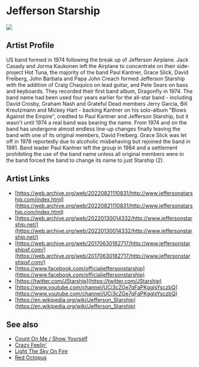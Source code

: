 # Jefferson Starship

![](../../asssets/artists/Jefferson_Starship.png)

## Artist Profile

US band formed in 1974 following the break up of Jefferson Airplane. Jack Casady and Jorma Kaukonen left the Airplane to concentrate on their side-project Hot Tuna, the majority of the band Paul Kantner, Grace Slick, David Freiberg, John Barbata and Papa John Creach formed Jefferson Starship with the addition of Craig Chaquico on lead guitar, and Pete Sears on bass and keyboards. They recorded their first band album, Dragonfly in 1974. The band name had been used four years earlier for the all-star band - including David Crosby, Graham Nash and Grateful Dead members Jerry Garcia, Bill Kreutzmann and Mickey Hart - backing Kantner on his solo-album "Blows Against the Empire", credited to Paul Kantner and Jefferson Starship, but it wasn't until 1974 a real band was bearing the name. From 1974 and on the band has undergone almost endless line-up changes finally leaving the band with one of its original members, David Freiberg. Grace Slick was let off in 1978 reportedly due to alcoholic misbehaving but rejoined the band in 1981. Band leader Paul Kantner left the group in 1984 and a settlement prohibiting the use of the band name unless all original members were in the band forced the band to change its name to just Starship (2).

## Artist Links

- [https://web.archive.org/web/20220821110831/http://www.jeffersonstarship.com/index.html](https://web.archive.org/web/20220821110831/http://www.jeffersonstarship.com/index.html)
- [https://web.archive.org/web/20220130014332/http://www.jeffersonstarship.net/](https://web.archive.org/web/20220130014332/http://www.jeffersonstarship.net/)
- [https://web.archive.org/web/20170630182717/http://www.jeffersonstarshipsf.com/](https://web.archive.org/web/20170630182717/http://www.jeffersonstarshipsf.com/)
- [https://www.facebook.com/officialjeffersonstarship](https://www.facebook.com/officialjeffersonstarship)
- [https://twitter.com/JStarship](https://twitter.com/JStarship)
- [https://www.youtube.com/channel/UCi3cZGe7qFaPKgglsYsczbQ](https://www.youtube.com/channel/UCi3cZGe7qFaPKgglsYsczbQ)
- [https://en.wikipedia.org/wiki/Jefferson_Starship](https://en.wikipedia.org/wiki/Jefferson_Starship)


## See also

- [Count On Me / Show Yourself](Jefferson_Starship-Count_On_Me_-_Show_Yourself.md)
- [Crazy Feelin'](Jefferson_Starship-Crazy_Feelin.md)
- [Light The Sky On Fire](Jefferson_Starship-Light_The_Sky_On_Fire.md)
- [Red Octopus](Jefferson_Starship-Red_Octopus.md)
